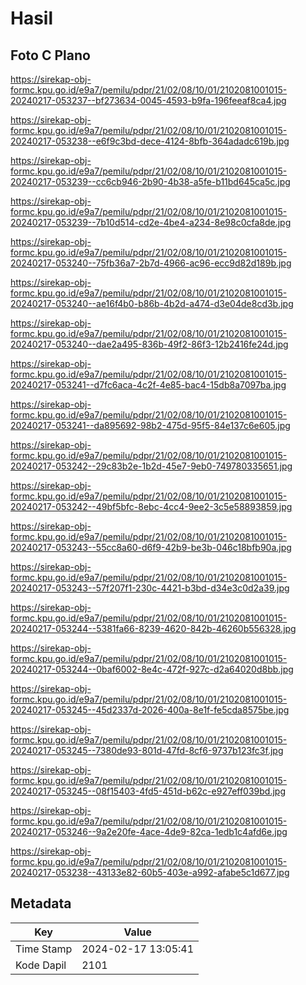 # Hasil

## Foto C Plano

https://sirekap-obj-formc.kpu.go.id/e9a7/pemilu/pdpr/21/02/08/10/01/2102081001015-20240217-053237--bf273634-0045-4593-b9fa-196feeaf8ca4.jpg

https://sirekap-obj-formc.kpu.go.id/e9a7/pemilu/pdpr/21/02/08/10/01/2102081001015-20240217-053238--e6f9c3bd-dece-4124-8bfb-364adadc619b.jpg

https://sirekap-obj-formc.kpu.go.id/e9a7/pemilu/pdpr/21/02/08/10/01/2102081001015-20240217-053239--cc6cb946-2b90-4b38-a5fe-b11bd645ca5c.jpg

https://sirekap-obj-formc.kpu.go.id/e9a7/pemilu/pdpr/21/02/08/10/01/2102081001015-20240217-053239--7b10d514-cd2e-4be4-a234-8e98c0cfa8de.jpg

https://sirekap-obj-formc.kpu.go.id/e9a7/pemilu/pdpr/21/02/08/10/01/2102081001015-20240217-053240--75fb36a7-2b7d-4966-ac96-ecc9d82d189b.jpg

https://sirekap-obj-formc.kpu.go.id/e9a7/pemilu/pdpr/21/02/08/10/01/2102081001015-20240217-053240--ae16f4b0-b86b-4b2d-a474-d3e04de8cd3b.jpg

https://sirekap-obj-formc.kpu.go.id/e9a7/pemilu/pdpr/21/02/08/10/01/2102081001015-20240217-053240--dae2a495-836b-49f2-86f3-12b2416fe24d.jpg

https://sirekap-obj-formc.kpu.go.id/e9a7/pemilu/pdpr/21/02/08/10/01/2102081001015-20240217-053241--d7fc6aca-4c2f-4e85-bac4-15db8a7097ba.jpg

https://sirekap-obj-formc.kpu.go.id/e9a7/pemilu/pdpr/21/02/08/10/01/2102081001015-20240217-053241--da895692-98b2-475d-95f5-84e137c6e605.jpg

https://sirekap-obj-formc.kpu.go.id/e9a7/pemilu/pdpr/21/02/08/10/01/2102081001015-20240217-053242--29c83b2e-1b2d-45e7-9eb0-749780335651.jpg

https://sirekap-obj-formc.kpu.go.id/e9a7/pemilu/pdpr/21/02/08/10/01/2102081001015-20240217-053242--49bf5bfc-8ebc-4cc4-9ee2-3c5e58893859.jpg

https://sirekap-obj-formc.kpu.go.id/e9a7/pemilu/pdpr/21/02/08/10/01/2102081001015-20240217-053243--55cc8a60-d6f9-42b9-be3b-046c18bfb90a.jpg

https://sirekap-obj-formc.kpu.go.id/e9a7/pemilu/pdpr/21/02/08/10/01/2102081001015-20240217-053243--57f207f1-230c-4421-b3bd-d34e3c0d2a39.jpg

https://sirekap-obj-formc.kpu.go.id/e9a7/pemilu/pdpr/21/02/08/10/01/2102081001015-20240217-053244--5381fa66-8239-4620-842b-46260b556328.jpg

https://sirekap-obj-formc.kpu.go.id/e9a7/pemilu/pdpr/21/02/08/10/01/2102081001015-20240217-053244--0baf6002-8e4c-472f-927c-d2a64020d8bb.jpg

https://sirekap-obj-formc.kpu.go.id/e9a7/pemilu/pdpr/21/02/08/10/01/2102081001015-20240217-053245--45d2337d-2026-400a-8e1f-fe5cda8575be.jpg

https://sirekap-obj-formc.kpu.go.id/e9a7/pemilu/pdpr/21/02/08/10/01/2102081001015-20240217-053245--7380de93-801d-47fd-8cf6-9737b123fc3f.jpg

https://sirekap-obj-formc.kpu.go.id/e9a7/pemilu/pdpr/21/02/08/10/01/2102081001015-20240217-053245--08f15403-4fd5-451d-b62c-e927eff039bd.jpg

https://sirekap-obj-formc.kpu.go.id/e9a7/pemilu/pdpr/21/02/08/10/01/2102081001015-20240217-053246--9a2e20fe-4ace-4de9-82ca-1edb1c4afd6e.jpg

https://sirekap-obj-formc.kpu.go.id/e9a7/pemilu/pdpr/21/02/08/10/01/2102081001015-20240217-053238--43133e82-60b5-403e-a992-afabe5c1d677.jpg


## Metadata

| Key        | Value               |
| ---------- | ------------------- |
| Time Stamp | 2024-02-17 13:05:41 |
| Kode Dapil | 2101                |



